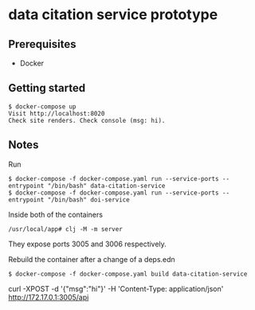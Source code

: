 # data citation service prototype

## Prerequisites 

- Docker

## Getting started

    $ docker-compose up
    Visit http://localhost:8020
    Check site renders. Check console (msg: hi).

## Notes

Run

    $ docker-compose -f docker-compose.yaml run --service-ports --entrypoint "/bin/bash" data-citation-service
    $ docker-compose -f docker-compose.yaml run --service-ports --entrypoint "/bin/bash" doi-service

Inside both of the containers

    /usr/local/app# clj -M -m server

They expose ports 3005 and 3006 respectively.

Rebuild the container after a change of a deps.edn

    $ docker-compose -f docker-compose.yaml build data-citation-service

curl -XPOST -d '{"msg":"hi"}' -H 'Content-Type: application/json' http://172.17.0.1:3005/api
